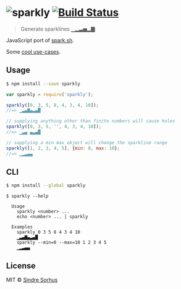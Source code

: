 # ![sparkly](https://cloud.githubusercontent.com/assets/170270/4068189/1b47cab0-2e36-11e4-8b75-16b80330147e.gif) [![Build Status](https://travis-ci.org/sindresorhus/sparkly.svg?branch=master)](https://travis-ci.org/sindresorhus/sparkly)

> Generate sparklines ▁▂▃▅▂▇

JavaScript port of [spark.sh](https://github.com/holman/spark).

Some [cool use-cases](https://github.com/holman/spark/wiki/Wicked-Cool-Usage).


## Usage

```sh
$ npm install --save sparkly
```

```js
var sparkly = require('sparkly');

sparkly([0, 3, 5, 8, 4, 3, 4, 10]);
//=> ▁▃▄▇▄▃▄█

// supplying anything other than finite numbers will cause holes
sparkly([0, 3, 5, '', 4, 3, 4, 10]);
//=> ▁▃▄ ▄▃▄█

// supplying a min max object will change the sparkline range
sparkly([1, 2, 3, 4, 5], {min: 0, max: 10};
//=> ▁▂▃▄▄
```


## CLI

```sh
$ npm install --global sparkly
```

```
$ sparkly --help

  Usage
    sparkly <number> ...
    echo <number> ... | sparkly

  Examples
    sparkly 0 3 5 8 4 3 4 10
    ▁▃▄▇▄▃▄█
    sparkly --min=0 --max=10 1 2 3 4 5
    ▁▂▃▄▄
```


## License

MIT © [Sindre Sorhus](http://sindresorhus.com)
